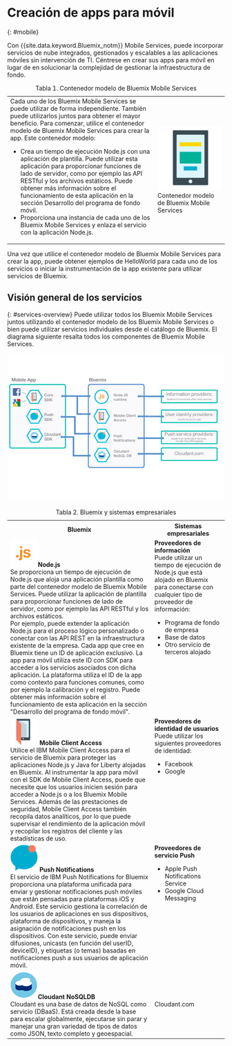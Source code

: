 # Creación de apps para móvil
{: #mobile}

Con {{site.data.keyword.Bluemix_notm}} Mobile Services, puede incorporar servicios de nube integrados, gestionados y escalables a las aplicaciones móviles sin intervención de TI. Céntrese en crear sus apps para móvil en lugar de en solucionar la complejidad de gestionar la infraestructura de fondo.

<table><caption>Tabla 1. Contenedor modelo de Bluemix Mobile Services</caption>
<tr>
	<td>Cada uno de los Bluemix Mobile Services se puede utilizar de forma independiente. También puede utilizarlos juntos para obtener el mayor beneficio. Para comenzar, utilice el contenedor modelo de Bluemix Mobile Services para crear la app. Este contenedor modelo:
		<ul>
			<li>Crea un tiempo de ejecución Node.js con una aplicación de plantilla. Puede utilizar esta aplicación para proporcionar funciones de lado de servidor, como por ejemplo las API RESTful y los archivos estáticos. Puede obtener más información sobre el funcionamiento de esta aplicación en la sección Desarrollo del programa de fondo móvil. </li>
			<li>
Proporciona una instancia de cada uno de los Bluemix Mobile Services y enlaza el servicio con la aplicación Node.js. </li>
		</ul>
	</td>
	<td> <img src="images/mf_boiler_icon.png" alt="Servicios móviles de Bluemix" width="500"> Contenedor modelo de Bluemix Mobile Services </td>
</tr>
</table>

Una vez que utilice el contenedor modelo de Bluemix Mobile Services para crear la app, puede obtener ejemplos de HelloWorld para cada uno de los servicios o iniciar la instrumentación de la app existente para utilizar servicios de Bluemix.


## Visión general de los servicios
{: #services-overview}
Puede utilizar todos los Bluemix Mobile Services juntos utilizando el contenedor modelo de los Bluemix Mobile Services o bien puede utilizar servicios individuales desde el catálogo de Bluemix. El diagrama siguiente resalta todos los componentes de Bluemix Mobile Services.

![Arquitectura de servicios móviles de Bluemix](images/bms_architecture.jpg)

<table>
<caption>Tabla 2. Bluemix y sistemas empresariales</caption>
<th>Bluemix</th>
<th>Sistemas empresariales</th>
<tr>
<td> <img src="images/i_js_64.png" alt="Icono de tiempo de ejecución de Node.js"><b>Node.js</b> <br/> Se proporciona un tiempo de ejecución de Node.js que aloja una aplicación plantilla como parte del contenedor modelo de Bluemix Mobile Services. Puede utilizar la aplicación de plantilla para proporcionar funciones de lado de servidor, como por ejemplo las API RESTful y los archivos estáticos. <br/>Por ejemplo, puede extender la aplicación Node.js para el proceso lógico personalizado o conectar con las API REST en la infraestructura existente de la empresa. Cada app que cree en Bluemix tiene un ID de aplicación exclusivo. La app para móvil utiliza este ID con SDK para acceder a los servicios asociados con dicha aplicación. La plataforma utiliza el ID de la app como contexto para funciones comunes, como por ejemplo la calibración y el registro.
Puede obtener más información sobre el funcionamiento de esta aplicación en la sección "Desarrollo del programa de fondo móvil".</td>
<td valign="top"><b>Proveedores de información</b> <br/>Puede utilizar un tiempo de ejecución de Node.js que está alojado en Bluemix para conectarse con cualquier tipo de proveedor de información:
<ul>
	<li>Programa de fondo de empresa</li>
	<li>Base de datos </li>
	<li>Otro servicio de terceros alojado</li>
</ul>
</td>
</tr>
<tr>
<td><img src="images/catalog_icons-05.png" alt="Icono de servicio de Mobile Client Access"> <b>Mobile Client Access</b><br/>Utilice el IBM Mobile Client Access para el servicio de Bluemix para proteger las aplicaciones Node.js y Java for Liberty alojadas en Bluemix. Al instrumentar la app para móvil con el SDK de Mobile Client Access, puede que necesite que los usuarios inicien sesión para acceder a Node.js o a los Bluemix Mobile Services. Además de las prestaciones de seguridad, Mobile Client Access también recopila datos analíticos, por lo que puede supervisar el rendimiento de la aplicación móvil y recopilar los registros del cliente y las estadísticas de uso. </td>
<td valign="top"><b>Proveedores de identidad de usuarios</b> <br/>Puede utilizar los siguientes proveedores de identidad: <ul><li>Facebook</li><li>Google</li></ul></td>
</tr>
<tr>
<td><img src="images/catalog_icons-09.png" alt="Icono de servicio de Push Notifications"> <b>Push Notifications</b><br/>El servicio de IBM Push Notifications for Bluemix proporciona una plataforma unificada para enviar y gestionar notificaciones push móviles que están pensadas para plataformas iOS y Android. Este servicio gestiona la correlación de los usuarios de aplicaciones en sus dispositivos, plataforma de dispositivos, y maneja la asignación de notificaciones push en los dispositivos. Con este servicio, puede enviar difusiones, unicasts (en función del userID, deviceID), y etiquetas (o temas) basadas en notificaciones push a sus usuarios de aplicación móvil.</td>
<td valign="top"><b>Proveedores de servicio Push</b><ul><li>Apple Push Notifications Service</li><li>Google Cloud Messaging</li></ul></td>
</tr>
<tr>
<td><img src="images/cloudant64.png" alt="Icono de servicio de Cloudant"><b>Cloudant NoSQLDB</b><br/> Cloudant es una base de datos de NoSQL como servicio (DBaaS). Está creada desde la base para escalar globalmente, ejecutarse sin parar y manejar una gran variedad de tipos de datos como JSON, texto completo y geoespacial. </td>
<td>Cloudant.com</td>
</tr>
</table>
